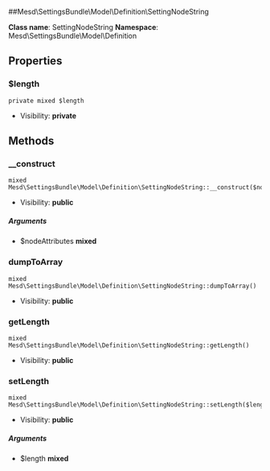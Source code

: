 ##Mesd\SettingsBundle\Model\Definition\SettingNodeString






**Class name**: SettingNodeString
**Namespace**: Mesd\SettingsBundle\Model\Definition





Properties
----------


### $length

    private mixed $length





* Visibility: **private**


Methods
-------


### __construct

    mixed Mesd\SettingsBundle\Model\Definition\SettingNodeString::__construct($nodeAttributes)





* Visibility: **public**


##### Arguments
* $nodeAttributes **mixed**



### dumpToArray

    mixed Mesd\SettingsBundle\Model\Definition\SettingNodeString::dumpToArray()





* Visibility: **public**




### getLength

    mixed Mesd\SettingsBundle\Model\Definition\SettingNodeString::getLength()





* Visibility: **public**




### setLength

    mixed Mesd\SettingsBundle\Model\Definition\SettingNodeString::setLength($length)





* Visibility: **public**


##### Arguments
* $length **mixed**



